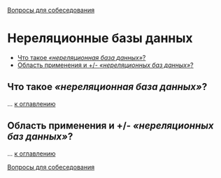 [Вопросы для собеседования](README.md)

# Нереляционные базы данных
+ [Что такое _«нереляционная база данных»_?](#Что-такое-нереляционная-база-данных)
+ [Область применения и +/- _«нереляционных баз данных»_?](#Область-применения-и---нереляционных-баз-данных)

## Что такое _«нереляционная база данных»_?
...
[к оглавлению](#Нереляционные-базы-данных)

## Область применения и +/- _«нереляционных баз данных»_?
...
[к оглавлению](#Нереляционные-базы-данных)

[Вопросы для собеседования](README.md)